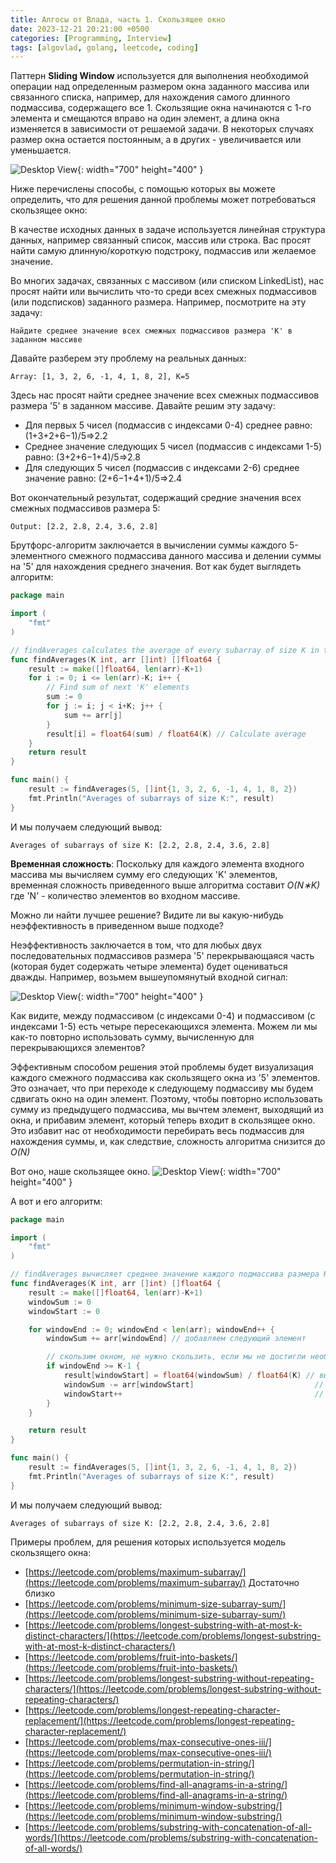 ```yaml
---
title: Алгосы от Влада, часть 1. Скользящее окно
date: 2023-12-21 20:21:00 +0500
categories: [Programming, Interview]
tags: [algovlad, golang, leetcode, coding]
---
```


Паттерн <b>Sliding Window</b> используется для выполнения необходимой операции над определенным размером окна 
заданного массива или связанного списка, например, для нахождения самого длинного подмассива, 
содержащего все 1. Скользящие окна начинаются с 1-го элемента и смещаются вправо на один элемент,
а длина окна изменяется в зависимости от решаемой задачи. В некоторых случаях размер окна остается 
постоянным, а в других - увеличивается или уменьшается.

![Desktop View](/assets/img/posts/2023-12-21-algo-patterns-sliding-window/sliding-window.svg){: width="700" height="400" }

Ниже перечислены способы, с помощью которых вы можете определить, что для решения данной проблемы может потребоваться скользящее окно:

В качестве исходных данных в задаче используется линейная структура данных, например связанный список, массив или строка.
Вас просят найти самую длинную/короткую подстроку, подмассив или желаемое значение.

Во многих задачах, связанных с массивом (или списком LinkedList), нас просят найти или вычислить что-то среди всех смежных подмассивов (или подсписков) заданного размера. Например, посмотрите на эту задачу:

```
Найдите среднее значение всех смежных подмассивов размера 'K' в заданном массиве
```

Давайте разберем эту проблему на реальных данных:

```
Array: [1, 3, 2, 6, -1, 4, 1, 8, 2], K=5
```

Здесь нас просят найти среднее значение всех смежных подмассивов размера '5' в заданном массиве. Давайте решим эту задачу:

* Для первых 5 чисел (подмассив с индексами 0-4) среднее равно: (1+3+2+6−1)/5=>2.2
* Среднее значение следующих 5 чисел (подмассив с индексами 1-5) равно: (3+2+6−1+4)/5=>2.8
* Для следующих 5 чисел (подмассив с индексами 2-6) среднее значение равно: (2+6−1+4+1)/5=>2.4

Вот окончательный результат, содержащий средние значения всех смежных подмассивов размера 5:
```
Output: [2.2, 2.8, 2.4, 3.6, 2.8]
```

Брутфорс-алгоритм заключается в вычислении суммы каждого 5-элементного смежного подмассива данного массива и 
делении суммы на '5' для нахождения среднего значения. Вот как будет выглядеть алгоритм:

```go
package main

import (
	"fmt"
)

// findAverages calculates the average of every subarray of size K in the array.
func findAverages(K int, arr []int) []float64 {
	result := make([]float64, len(arr)-K+1)
	for i := 0; i <= len(arr)-K; i++ {
		// Find sum of next 'K' elements
		sum := 0
		for j := i; j < i+K; j++ {
			sum += arr[j]
		}
		result[i] = float64(sum) / float64(K) // Calculate average
	}
	return result
}

func main() {
	result := findAverages(5, []int{1, 3, 2, 6, -1, 4, 1, 8, 2})
	fmt.Println("Averages of subarrays of size K:", result)
}
```

И мы получаем следующий вывод: 
```
Averages of subarrays of size K: [2.2, 2.8, 2.4, 3.6, 2.8]
```

<b>Временная сложность</b>: Поскольку для каждого элемента входного массива мы вычисляем сумму 
его следующих 'K' элементов, временная сложность приведенного выше алгоритма составит
<i>O(N∗K)</i> где 'N' - количество элементов во входном массиве.

Можно ли найти лучшее решение? Видите ли вы какую-нибудь неэффективность в приведенном выше подходе?

Неэффективность заключается в том, что для любых двух последовательных подмассивов размера '5' перекрывающаяся 
часть (которая будет содержать четыре элемента) будет оцениваться дважды. 
Например, возьмем вышеупомянутый входной сигнал:

![Desktop View](/assets/img/posts/2023-12-21-algo-patterns-sliding-window/sub-array.svg){: width="700" height="400" }

Как видите, между подмассивом (с индексами 0-4) и подмассивом (с индексами 1-5) есть четыре пересекающихся элемента. Можем ли мы как-то повторно использовать сумму, вычисленную для перекрывающихся элементов?

Эффективным способом решения этой проблемы будет визуализация каждого смежного подмассива 
как скользящего окна из '5' элементов. Это означает, что при переходе к следующему подмассиву мы будем сдвигать окно 
на один элемент. Поэтому, чтобы повторно использовать сумму из предыдущего подмассива, мы вычтем элемент, выходящий 
из окна, и прибавим элемент, который теперь входит в скользящее окно. Это избавит нас от необходимости перебирать 
весь подмассив для нахождения суммы, и, как следствие, сложность алгоритма снизится до <i>O(N)</i>

Вот оно, наше скользящее окно.
![Desktop View](/assets/img/posts/2023-12-21-algo-patterns-sliding-window/sliding-window.svg){: width="700" height="400" }

А вот и его алгоритм: 
```go
package main

import (
	"fmt"
)

// findAverages вычисляет среднее значение каждого подмассива размера K в массиве.
func findAverages(K int, arr []int) []float64 {
	result := make([]float64, len(arr)-K+1)
	windowSum := 0
	windowStart := 0

	for windowEnd := 0; windowEnd < len(arr); windowEnd++ {
		windowSum += arr[windowEnd] // добавляем следующий элемент

		// скользим окном, не нужно скользить, если мы не достигли необходимого размера окна 'K'
		if windowEnd >= K-1 {
			result[windowStart] = float64(windowSum) / float64(K) // вычисляем среднее
			windowSum -= arr[windowStart]                           // вычитаем элемент, выходящий за окно
			windowStart++                                           // двигаем окно вперёд
		}
	}

	return result
}

func main() {
	result := findAverages(5, []int{1, 3, 2, 6, -1, 4, 1, 8, 2})
	fmt.Println("Averages of subarrays of size K:", result)
}
```

И мы получаем следующий вывод:
```
Averages of subarrays of size K: [2.2, 2.8, 2.4, 3.6, 2.8]
```


Примеры проблем, для решения которых используется модель скользящего окна:

* [https://leetcode.com/problems/maximum-subarray/](https://leetcode.com/problems/maximum-subarray/) Достаточно близко
* [https://leetcode.com/problems/minimum-size-subarray-sum/](https://leetcode.com/problems/minimum-size-subarray-sum/)
* [https://leetcode.com/problems/longest-substring-with-at-most-k-distinct-characters/](https://leetcode.com/problems/longest-substring-with-at-most-k-distinct-characters/)
* [https://leetcode.com/problems/fruit-into-baskets/](https://leetcode.com/problems/fruit-into-baskets/)
* [https://leetcode.com/problems/longest-substring-without-repeating-characters/](https://leetcode.com/problems/longest-substring-without-repeating-characters/)
* [https://leetcode.com/problems/longest-repeating-character-replacement/](https://leetcode.com/problems/longest-repeating-character-replacement/)
* [https://leetcode.com/problems/max-consecutive-ones-iii/](https://leetcode.com/problems/max-consecutive-ones-iii/)
* [https://leetcode.com/problems/permutation-in-string/](https://leetcode.com/problems/permutation-in-string/)
* [https://leetcode.com/problems/find-all-anagrams-in-a-string/](https://leetcode.com/problems/find-all-anagrams-in-a-string/)
* [https://leetcode.com/problems/minimum-window-substring/](https://leetcode.com/problems/minimum-window-substring/)
* [https://leetcode.com/problems/substring-with-concatenation-of-all-words/](https://leetcode.com/problems/substring-with-concatenation-of-all-words/)

